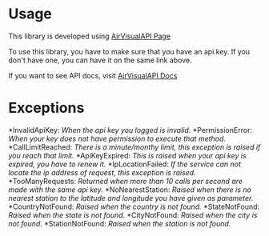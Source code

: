 # **Usage**

This library is developed using [AirVisualAPI Page](https://www.iqair.com/air-pollution-data-api)

To use this library, you have to make sure that you have an api key. If you don't have one, you can have it on the same link above.

If you want to see API docs, visit [AirVisualAPI Docs](https://api-docs.iqair.com/?version=latest)

# Exceptions 

*InvalidApiKey: _When the api key you logged is invalid._
*PermissionError: _When your key does not have permission to execute that method._
*CallLimitReached: _There is a minute/monthy limit, this exception is raised if you reach that limit._
*ApiKeyExpired: _This is raised when your api key is expired, you have to renew it._
*IpLocationFailed: _If the service can not locate the ip address of request, this exception is raised._
*TooManyRequests: _Returned when more than 10 calls per second are made with the same api key._
*NoNearestStation: _Raised when there is no nearest station to the latitude and longitude you have given as parameter._
*CountryNotFound: _Raised when the country is not found._
*StateNotFound: _Raised when the state is not found._
*CityNotFound: _Raised when the city is not found._
*StationNotFound: _Raised when the station is not found._